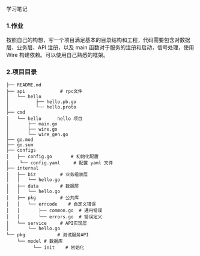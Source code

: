 学习笔记

### 1.作业
按照自己的构想，写一个项目满足基本的目录结构和工程，代码需要包含对数据层、业务层、API 注册，以及 main 函数对于服务的注册和启动，信号处理，使用 Wire 构建依赖。可以使用自己熟悉的框架。

### 2.项目目录
```
├── README.md
├── api             # rpc文件
│   └── hello
│          ├── hello.pb.go
│          └── hello.proto
├── cmd
│   └── hello      hello 项目
│       ├── main.go
│       ├── wire.go
│       └── wire_gen.go
├── go.mod
├── go.sum
├── configs
│   ├── config.go       # 初始化配置
│    └── config.yaml     # 配置 yaml 文件
├── internal
│   ├── biz         # 业务组装层
│   │   └── hello.go
│   ├── data        # 数据层
│   │   └── hello.go
│   ├── pkg         # 公共库
│   │   └── errcode    # 自定义错误
│   │       ├── common.go  # 通用错误      
│   │       └── errors.go  # 错误定义
│   └── service     # API实现层
│       └── hello.go
└── pkg            # 测试服务API
    └── model # 数据库
          └── init    # 初始化
```